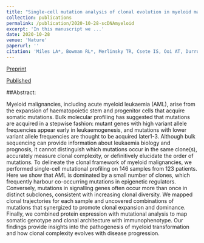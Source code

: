 ```yaml
---
title: "Single-cell mutation analysis of clonal evolution in myeloid malignancies"
collection: publications
permalink: /publication/2020-10-28-scDNAmyeloid
excerpt: 'In this manuscript we ...'
date: 2020-10-28
venue: 'Nature'
paperurl: ''
citation: 'Miles LA*, Bowman RL*, Merlinsky TR, Csete IS, Ooi AT, Durruthy-Durruthy R, Bowman M, Famulare C, Patel MA, Mendez P, Ainali C, Demaree B, Delley CL, Abate AR, Manivannan M, Sahu S, Goldberg AD, Bolton KL, Zehir A, Rampal R, Carroll MP, Meyer SE, Viny AD, Levine RL. &quot;Single-cell mutation analysis of clonal evolution in myeloid malignancies.&quot; Nature. 2020 Nov;587(7834):477-482.'
---
```

[Preprint](https://www.biorxiv.org/content/10.1101/2020.02.07.938860v1)

[Published](https://www.nature.com/articles/s41586-020-2864-x)

##Abstract:

Myeloid malignancies, including acute myeloid leukaemia (AML), arise from the expansion of haematopoietic stem and progenitor cells that acquire somatic mutations. Bulk molecular profiling has suggested that mutations are acquired in a stepwise fashion: mutant genes with high variant allele frequencies appear early in leukaemogenesis, and mutations with lower variant allele frequencies are thought to be acquired later1-3. Although bulk sequencing can provide information about leukaemia biology and prognosis, it cannot distinguish which mutations occur in the same clone(s), accurately measure clonal complexity, or definitively elucidate the order of mutations. To delineate the clonal framework of myeloid malignancies, we performed single-cell mutational profiling on 146 samples from 123 patients. Here we show that AML is dominated by a small number of clones, which frequently harbour co-occurring mutations in epigenetic regulators. Conversely, mutations in signalling genes often occur more than once in distinct subclones, consistent with increasing clonal diversity. We mapped clonal trajectories for each sample and uncovered combinations of mutations that synergized to promote clonal expansion and dominance. Finally, we combined protein expression with mutational analysis to map somatic genotype and clonal architecture with immunophenotype. Our findings provide insights into the pathogenesis of myeloid transformation and how clonal complexity evolves with disease progression.
